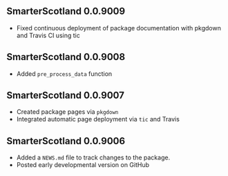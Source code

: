 ## SmarterScotland 0.0.9009

* Fixed continuous deployment of package documentation with pkgdown and Travis CI using tic

## SmarterScotland 0.0.9008

* Added `pre_process_data` function

## SmarterScotland 0.0.9007

* Created package pages via `pkgdown`
* Integrated automatic page deployment via `tic` and Travis

## SmarterScotland 0.0.9006

* Added a `NEWS.md` file to track changes to the package.
* Posted early developmental version on GitHub




